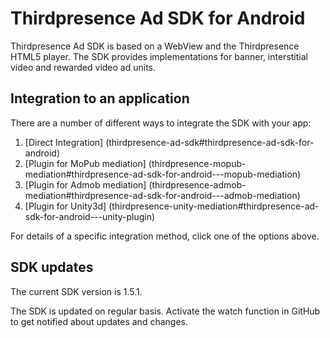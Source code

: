# Thirdpresence Ad SDK for Android

Thirdpresence Ad SDK is based on a WebView and the Thirdpresence HTML5 player. The SDK provides implementations for banner, interstitial video and rewarded video ad units. 

## Integration to an application

There are a number of different ways to integrate the SDK with your app:

1. [Direct Integration] (thirdpresence-ad-sdk#thirdpresence-ad-sdk-for-android)
2. [Plugin for MoPub mediation] (thirdpresence-mopub-mediation#thirdpresence-ad-sdk-for-android---mopub-mediation)
3. [Plugin for Admob mediation] (thirdpresence-admob-mediation#thirdpresence-ad-sdk-for-android---admob-mediation)
4. [Plugin for Unity3d] (thirdpresence-unity-mediation#thirdpresence-ad-sdk-for-android---unity-plugin)

For details of a specific integration method, click one of the options above.

## SDK updates

The current SDK version is 1.5.1.

The SDK is updated on regular basis. Activate the watch function in GitHub to get notified about updates and changes. 
